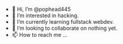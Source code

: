 - 👋 Hi, I’m @pophead445
- 👀 I’m interested in hacking.
- 🌱 I’m currently learning fullstack webdev.
- 💞️ I’m looking to collaborate on nothing yet.
- 📫 How to reach me ...

<!---
pophead445/pophead445 is a ✨ special ✨ repository because its `README.md` (this file) appears on your GitHub profile.
You can click the Preview link to take a look at your changes.
--->
